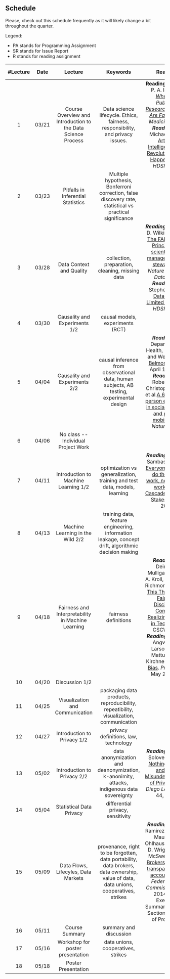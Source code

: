 ## Schedule

Please, check out this schedule frequently as it will likely change a bit throughout the quarter.

Legend:

- PA stands for Programming Assignment
- SR stands for Issue Report
- R stands for reading assignment


| #Lecture | Date  |                           Lecture                            |                           Keywords                           | Readings |       Important Dates        |
| :------: | :---: | :----------------------------------------------------------: | :----------------------------------------------------------: | :------: | :--------------------------: |
|    1     | 03/21 | Course Overview and Introduction to the Data Science Process | Data science lifecycle. Ethics, fairness, responsibility, and privacy issues. |  **Reading 1.1:** John P. A. Ioannidis *[Why Most Published Research Findings Are False](https://journals.plos.org/plosmedicine/article?id=10.1371/journal.pmed.0020124&xid=17259,15700019,15700186,15700190,15700248)* *PLOS Medicine*. 2005 ***Reading 1.2***: Michael Jordan [Artificial Intelligence: The Revolution Hasn't Happened Yet](https://hdsr.mitpress.mit.edu/pub/wot7mkc1). *HDSR* 2019.       | *PA0 assigned* *SR assigned* *R1 assigned* |
|    2     | 03/23 |  Pitfalls in Inferential Statistics   | Multiple hypothesis, Bonferroni correction, false discovery rate, statistical vs practical significance |          |          | 
|    3     | 03/28 |  Data Context and Quality      |       collection, preparation, cleaning, missing data        |  ***Reading 2.1***: Mark D. Wilkinson et al. [The FAIR Guiding Principles for scientific data management and stewardship](https://www.nature.com/articles/sdata201618?ref=https://githubhelp.com). *Nature Scientific Data.* 2016 ***Reading 2.2***: Stephen Stigler. [Data Have a Limited Shelf Life](https://hdsr.mitpress.mit.edu/pub/iu26pfw1). *HDSR* 2019.         |  *R1 due* *PA0 due* *R2 assigned* *PA1 assigned*     |
|    4     | 03/30 |    Causality and Experiments 1/2        |              causal models,  experiments (RCT)               |          |        |
|    5     | 04/04 |    Causality and Experiments 2/2     | causal inference from observational data, human subjects, AB testing, experimental design  |  ***Reading 3.1***: Department of Health, Education, and Welfare. [The Belmont Report](https://www.hhs.gov/ohrp/sites/default/files/the-belmont-report-508c_FINAL.pdf). April 18, 1979. ***Reading 3.2*** Robert Bond, Christopher Fariss et al.[A 61-million-person experiment in social influence and political mobilization](https://www.nature.com/articles/nature11421). *Nature* 2012.    |     *PA1 due PA2 assigned R3 assigned*     |
|    6     | 04/06 |   No class -- Individual Project Work   |            |          |     |
|    7     | 04/11 |    Introduction to Machine Learning 1/2    | optimization vs generalization, training and test data, models, learning |   ***Reading 4***: Nithya Sambasivan et al. [Everyone wants to do the model work, not the data work”: Data Cascades in High-Stakes AI](https://research.google/pubs/pub49953/). *CHI* 2021.     |     *PA2 due* *R3 due* *PA3 assigned* *PA4 assigned* *R4 assigned*   |  
|    8     | 04/13 |   Machine Learning in the Wild 2/2    | training data, feature engineering, information leakage, concept drift, algorithmic decision making |          |            |
|    9     | 04/18 |   Fairness and Interpretability in Machine Learning       |                     fairness definitions                     |  ***Reading 5.1*** Deirdre K. Mulligan, Joshua A. Kroll, Nitin Kohli, Richmond Y. Wong [This Thing Called Fairness: Disciplinary Confusion Realizing a Value in Technology](https://dl.acm.org/doi/10.1145/3359221) CSCW 2019 ***Reading 5.2*** Julia Angwin, Jeff Larson, Surya Mattu, Lauren Kirchner. [Machine Bias](https://www.propublica.org/article/machine-bias-risk-assessments-in-criminal-sentencing). *ProPublica*, May 23, 2016    |      *PA3 due* *R4 due*            |
|    10    | 04/20 |     Discussion 1/2      |  |          |       |
|    11    | 04/25 |     Visualization and Communication   | packaging data products, reproducibility, repeatibility, visualization, communication |     |    *PA5 assigned*     |
|    12    | 04/27 |   Introduction to Privacy 1/2      |             privacy definitions, law, technology             |          |                     |
|    13    | 05/02 |   Introduction to Privacy 2/2       | data anonymization and deanonymization, k-anonimity, attacks, indigenous data sovereignty | ***Reading 6***: Daniel Solove. ['I've Got Nothing to Hide' and Other Misunderstandings of Privacy](https://papers.ssrn.com/sol3/papers.cfm?abstract_id=998565). *San Diego Law Review* 44, 2007.         |    *PA5 due* *R6 assigned*    |
|    14    | 05/04 |    Statistical Data Privacy   |              differential privacy, sensitivity               |          |     *PA6 assigned*        |
|    15    | 05/09 |    Data Flows, Lifecyles, Data Markets    |     provenance, right to be forgotten, data portability, data brokers, data ownership, value of data, data unions, cooperatives, strikes      |   ***Reading 7*** . Edith Ramirez, Julie Brill, Maureen K. Ohlhausen, Joshua D. Wright, Terrell McSweeny [Data Brokers: A call for transparency and accountability](https://www.ftc.gov/system/files/documents/reports/data-brokers-call-transparency-accountability-report-federal-trade-commission-may-2014/140527databrokerreport.pdf). *Federal Trade Commission*, May, 2014 (Read Executive Summary and then Section 4 "Types of Products")   |     *PA4 due* *R6 due* *R7 assigned*    |
|    16    | 05/11 |  Course Summary    | summary and discussion |          |          *PA6 due*           |
|    17    | 05/16 |  Workshop for poster presentation     |              data unions, cooperatives, strikes              |          |           *SR due* *R7 due*           |
|    18    | 05/18 |  Poster Presentation     |       |          |             |
